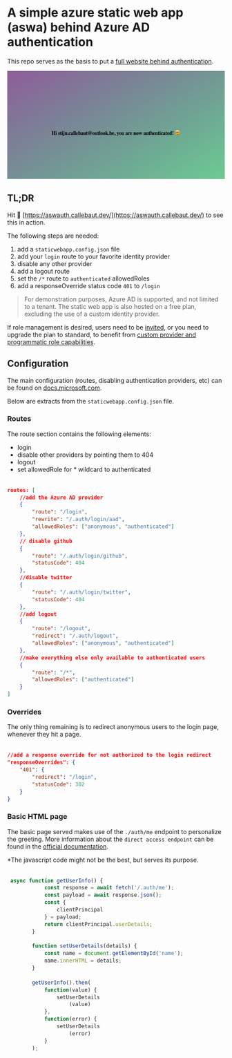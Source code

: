 # A simple azure static web app (aswa) behind Azure AD authentication

This repo serves as the basis to put a [full website behind authentication](https://aswauth.callebaut.dev/).

<img src="assets/website.png" height="250px">

## TL;DR

 Hit 🔗 [https://aswauth.callebaut.dev/](https://aswauth.callebaut.dev/) to see this in action.

The following steps are needed:

1. add a `staticwebapp.config.json` file
2. add your `login` route to your favorite identity provider
3. disable any other provider
4. add a logout route
5. set the `/*` route to `authenticated` allowedRoles
6. add a responseOverride status code `401` to `/login`

> For demonstration purposes, Azure AD is supported, and not limited to a tenant. The static web app is also hosted on a free plan, excluding the use of a custom identity provider.

If role management is desired, users need to be [invited](https://docs.microsoft.com/en-us/azure/static-web-apps/authentication-authorization?tabs=invitations#role-management), or you need to upgrade the plan to standard, to benefit from [custom provider and programmatic role capabilities](https://docs.microsoft.com/en-us/azure/static-web-apps/authentication-authorization?tabs=function#role-management).


## Configuration

The main configuration (routes, disabling authentication providers, etc) can be found on [docs.microsoft.com](https://docs.microsoft.com/en-us/azure/static-web-apps/authentication-authorization?tabs=invitations).

Below are extracts from the `staticwebapp.config.json` file.

### Routes

The route section contains the following elements:

- login
- disable other providers by pointing them to 404
- logout
- set allowedRole for * wildcard to authenticated

``` json

routes: [
    //add the Azure AD provider
    {
        "route": "/login",
        "rewrite": "/.auth/login/aad",
        "allowedRoles": ["anonymous", "authenticated"]
    },
    // disable github
    {
        "route": "/.auth/login/github",
        "statusCode": 404
    },
    //disable twitter
    {
        "route": "/.auth/login/twitter",
        "statusCode": 404
    },
    //add logout
    {
        "route": "/logout",
        "redirect": "/.auth/logout",
        "allowedRoles": ["anonymous", "authenticated"]
    },
    //make everything else only available to authenticated users
    {
        "route": "/*",
        "allowedRoles": ["authenticated"]
    }
]

```

### Overrides

The only thing remaining is to redirect anonymous users to the login page, whenever they hit a page.

```json

//add a response override for not authorized to the login redirect
"responseOverrides": {
    "401": {
        "redirect": "/login",
        "statusCode": 302
    }
}

```

### Basic HTML page

The basic page served makes use of the `./auth/me` endpoint to personalize the greeting.
More information about the `direct access endpoint` can be found in the [official documentation](https://docs.microsoft.com/en-us/azure/static-web-apps/user-information?tabs=javascript#direct-access-endpoint).

*The javascript code might not be the best, but serves its purpose.

``` javascript

 async function getUserInfo() {
            const response = await fetch('/.auth/me');
            const payload = await response.json();
            const {
                clientPrincipal
            } = payload;
            return clientPrincipal.userDetails;
        }

        function setUserDetails(details) {
            const name = document.getElementById('name');
            name.innerHTML = details;
        }

        getUserInfo().then(
            function(value) {
                setUserDetails
                    (value)
            },
            function(error) {
                setUserDetails
                    (error)
            }
        );

```

## 

